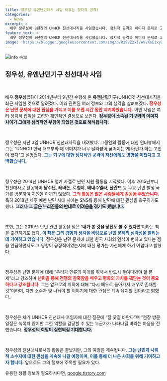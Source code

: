 ```yaml
---
title: 정우성 유엔난민대사 사임 이유는 정치적 공격!
categories:
  - News
excerpt: >
  배우 정우성이 9년간의 UNHCR 친선대사직을 사임했습니다. 정치적 공격과 이미지 문제로 고심한 그는, 난민 문제에 대한 지속적인 관심을 표명하며 배우로서 새로운 시작을 예고했습니다.
feature_text: >
  배우 정우성이 9년간의 UNHCR 친선대사직을 사임했습니다. 정치적 공격과 이미지 문제로 고심한 그는, 난민 문제에 대한 지속적인 관심을 표명하며 배우로서 새로운 시작을 예고했습니다.
image: 'https://blogger.googleusercontent.com/img/b/R29vZ2xl/AVvXsEixyZcFfHzMRdzZMjFBmAUKJYCLCGyLL1o632UiGVXcaFdKo_bkvkuCioo0uUKlGfBVcT3P84aROyZIXSBEx3Aw5nCQ3pTgDom1WDC4m8eifvWiAmWEEVb4x6G_l8C0QH225ldMjyaFvpxGEBGNO37VmDTDMHGhJPq73UglMfDca1-0aw/s1600/blogspot.png'
---
```


<p><img src="https://blogger.googleusercontent.com/img/b/R29vZ2xl/AVvXsEixyZcFfHzMRdzZMjFBmAUKJYCLCGyLL1o632UiGVXcaFdKo_bkvkuCioo0uUKlGfBVcT3P84aROyZIXSBEx3Aw5nCQ3pTgDom1WDC4m8eifvWiAmWEEVb4x6G_l8C0QH225ldMjyaFvpxGEBGNO37VmDTDMHGhJPq73UglMfDca1-0aw/s1600/blogspot.png" alt="info 속보" /></p>

<h2 data-ke-size="size26">정우성, 유엔난민기구 친선대사 사임</h2>

<p data-ke-size="size16">&nbsp;</p>

<p>배우 <b>정우성</b>(51)이 2014년부터 9년간 수행해 온 <b>유엔난민기구</b>(UNHCR) 친선대사직을 최근 사임한 것으로 알려졌다. 이와 관련된 여러 정보와 그의 생각을 살펴보겠다. <b><span style="color: #ee2323;">정우성은 난민 문제에 대한 관심을 가지고 이를 오랜 시간 동안 지켜봐왔습니다.</span></b> 이번 사임은 여러 정치적 압박을 고려한 개인적인 결정으로 보인다. <b><span style="background-color: #21538527;">정우성이 소속된 기구와의 이미지 차이가 그에게 심리적인 부담이 되었던 것으로 해석됩니다.</span></b></p>

<p data-ke-size="size16">&nbsp;</p>

<p>정우성은 지난 3일 UNHCR 친선대사직을 내려놨다. 그동안의 활동에 대한 인터뷰에서 그는 “UNHCR 한국 대표부와 제 이미지가 너무 달라붙어 굳어지는 게 아닌가 하는 고민이 됐다”고 설명했다. <b><span style="color: #1a5490;">그는 기구에 대한 정치적인 공격이 자신에게도 영향을 미쳤다고 고백했습니다.</span></b></p>

<p data-ke-size="size16">&nbsp;</p>

<p>정우성은 2014년 UNHCR 명예 사절로 난민 지원 활동을 시작했다. 이후 2015년부터 친선대사로 활동하며 <b>남수단</b>, <b>레바논</b>, <b>로힝야</b>, <b>베네수엘라</b>, <b>폴란드</b> 등 주요 난민 발생 국가를 방문하여 지원을 아끼지 않았다. <b><span style="color: #ee2323;">그의 활동은 많은 사람들에게 감동을 주었습니다.</span></b> 특히 2018년 제주 예멘 난민 사태 시에는 SNS를 통해 난민에 대한 관심을 촉구하기도 했다. <b><span style="background-color: #21538527;">그러나 그 글은 누리꾼들의 반대로 어려움을 겪기도 했습니다.</span></b></p>

<p data-ke-size="size16">&nbsp;</p>

<p>또한, 그는 2019년 난민 관련 활동을 담은 <b>‘내가 본 것을 당신도 볼 수 있다면’</b>이라는 책을 출간하기도 했다. <b><span style="color: #1a5490;">이 책은 그의 경험과 생각을 바탕으로 난민 문제의 심각성을 알리는 데 기여하고 있습니다.</span></b> 정우성은 난민 문제에 대한 한국 사회의 인식이 변하고 있다는 점을 언급하면서도 그 영향이 긍정적이었는지에 대한 평가는 자신에게 하기 어렵다고 밝혔다.</p>

<p data-ke-size="size16">&nbsp;</p>

<p>정우성은 난민 문제에 대해 “우리가 인류의 미래를 위해서 반드시 들여다봐야 할 문제”라고 강조하며 <b><span style="color: #ee2323;">난민을 통해 전쟁의 참혹함을 배우고 평화의 가치를 깨닫는 것이 중요하다고 강조합니다.</span></b> 그는 앞으로의 계획에 대해 “다시 배우로 돌아가서 배우로 존재할 것”이라며, 다만 소수자 및 나눠야 할 이야기에 대한 관심은 계속 유지할 것이라고 밝혔다.</p>

<p data-ke-size="size16">&nbsp;</p>

<p>정우성은 차기 UNHCR 친선대사 후임자에 대한 질문에 “잘 찾길 바란다”며 “현장 방문 일정은 녹록치 않지만 그런 역할을 감당할 수 있는 누군가가 나타나길 바라는 마음을 전했습니다. <b><span style="background-color: #21538527;">정우성의 희망이 실현되길 기대합니다.</span></b></p>

<p data-ke-size="size16">&nbsp;</p>

<p>정우성의 친선대사로서의 활동은 끝났지만, 그의 여정은 계속됩니다. <b><span style="color: #1a5490;">그는 난민과 사회적 소수자에 대한 관심을 계속해 나갈 예정이며, 이를 통해 더 나은 사회를 위해 기여하고자 합니다.</span></b> 앞으로도 그의 행보에 주목할 필요가 있다.</p>
유용한 생활 정보가 필요하시다면, <a href="https://qoogle.tistory.com" rel="dofollow">qoogle.tistory.com</a>


